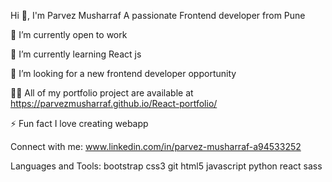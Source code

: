 Hi 👋, I'm Parvez Musharraf
A passionate Frontend developer from
Pune


🔭 I’m currently open to work

🌱 I’m currently learning React js

🤝 I’m looking for a new frontend developer opportunity

👨‍💻 All of my portfolio project are available at https://parvezmusharraf.github.io/React-portfolio/


⚡ Fun fact I love creating webapp

Connect with me:
www.linkedin.com/in/parvez-musharraf-a94533252

Languages and Tools:
bootstrap css3 git html5 javascript python react sass 
